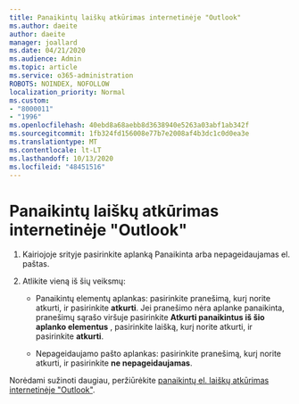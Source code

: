 ```yaml
---
title: Panaikintų laiškų atkūrimas internetinėje "Outlook"
ms.author: daeite
author: daeite
manager: joallard
ms.date: 04/21/2020
ms.audience: Admin
ms.topic: article
ms.service: o365-administration
ROBOTS: NOINDEX, NOFOLLOW
localization_priority: Normal
ms.custom:
- "8000011"
- "1996"
ms.openlocfilehash: 40ebd8a68aebb8d3638940e5263a03abf1ab342f
ms.sourcegitcommit: 1fb324fd156008e77b7e2008af4b3dc1c0d0ea3e
ms.translationtype: MT
ms.contentlocale: lt-LT
ms.lasthandoff: 10/13/2020
ms.locfileid: "48451516"
---
```

# <a name="recover-deleted-email-in-outlook-on-the-web"></a>Panaikintų laiškų atkūrimas internetinėje "Outlook"

1. Kairiojoje srityje pasirinkite aplanką Panaikinta arba nepageidaujamas el. paštas.

2. Atlikite vieną iš šių veiksmų:

    - Panaikintų elementų aplankas: pasirinkite pranešimą, kurį norite atkurti, ir pasirinkite **atkurti**. Jei pranešimo nėra aplanke panaikinta, pranešimų sąrašo viršuje pasirinkite **Atkurti panaikintus iš šio aplanko elementus** , pasirinkite laišką, kurį norite atkurti, ir pasirinkite **atkurti**.

    - Nepageidaujamo pašto aplankas: pasirinkite pranešimą, kurį norite atkurti, ir pasirinkite **ne nepageidaujamas**.

Norėdami sužinoti daugiau, peržiūrėkite [panaikintų el. laiškų atkūrimas internetinėje "Outlook"](https://support.office.com/article/a8ca78ac-4721-4066-95dd-571842e9fb11).
